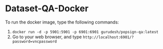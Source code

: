 # Dataset-QA-Docker
To run the docker image, type the following commands:
1. `docker run -d -p 5901:5901 -p 6901:6901 gurudesh/popsign-qa:latest`
2. Go to your web browser, and type `http://localhost:6901/?password=vncpassword`
